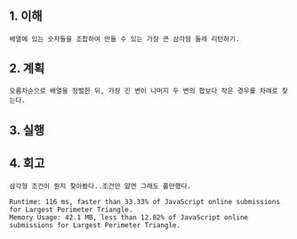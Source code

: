 # <Largest Perimeter Triangle>

## 1. 이해

    배열에 있는 숫자들을 조합하여 만들 수 있는 가장 큰 삼각형 둘레 리턴하기.

## 2. 계획

    오름차순으로 배열을 정렬한 뒤, 가장 긴 변이 나머지 두 변의 합보다 작은 경우를 차례로 찾는다.

## 3. 실행

## 4. 회고

    삼각형 조건이 뭔지 찾아봤다..조건만 알면 그래도 풀만했다.

    Runtime: 116 ms, faster than 33.33% of JavaScript online submissions for Largest Perimeter Triangle.
    Memory Usage: 42.1 MB, less than 12.82% of JavaScript online submissions for Largest Perimeter Triangle.
